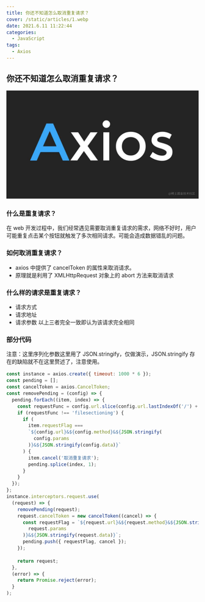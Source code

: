 ```yaml
---
title: 你还不知道怎么取消重复请求？
cover: /static/articles/1.webp
date: 2021.6.11 11:22:44
categories:
  - JavaScript
tags:
  - Axios
---
```


## 你还不知道怎么取消重复请求？

![你还不知道怎么取消重复请求？](/static/articles/1.webp)

### 什么是重复请求？

在 web 开发过程中，我们经常遇见需要取消重复请求的需求，网络不好时，用户可能重复点击某个按钮就触发了多次相同请求。可能会造成数据错乱的问题。

### 如何取消重复请求？

- axios 中提供了 cancelToken 的属性来取消请求。
- 原理就是利用了 XMLHttpRequest 对象上的 abort 方法来取消请求

### 什么样的请求是重复请求？

- 请求方式
- 请求地址
- 请求参数
  以上三者完全一致即认为该请求完全相同

### 部分代码

注意：这里序列化参数这里用了 JSON.stringify，仅做演示，JSON.stringify 存在的缺陷就不在这里赘述了，注意使用。

```js
const instance = axios.create({ timeout: 1000 * 6 });
const pending = [];
const cancelToken = axios.CancelToken;
const removePending = (config) => {
  pending.forEach((item, index) => {
    const requestFunc = config.url.slice(config.url.lastIndexOf('/') + 1); //文件分片不用拦截
    if (requestFunc !== 'filesectioning') {
      if (
        item.requestFlag ===
        `${config.url}&${config.method}&${JSON.stringify(
          config.params
        )}&${JSON.stringify(config.data)}`
      ) {
        item.cancel('取消重复请求');
        pending.splice(index, 1);
      }
    }
  });
};
instance.interceptors.request.use(
  (request) => {
    removePending(request);
    request.cancelToken = new cancelToken((cancel) => {
      const requestFlag = `${request.url}&${request.method}&${JSON.stringify(
        request.params
      )}&${JSON.stringify(request.data)}`;
      pending.push({ requestFlag, cancel });
    });

    return request;
  },
  (error) => {
    return Promise.reject(error);
  }
);
```
